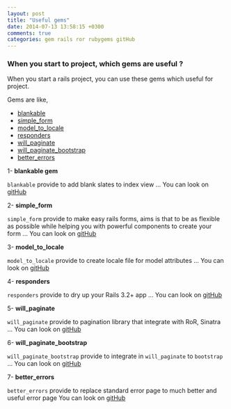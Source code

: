 ```yaml
---
layout: post
title: "Useful gems"
date: 2014-07-13 13:58:15 +0300
comments: true
categories: gem rails ror rubygems gitHub
---
```



### When you start to project, which gems are useful ?

When you start a rails project, you can use these gems which useful for project.

Gems are like,

* [blankable](https://rubygems.org/gems/blankable)
* [simple_form](https://rubygems.org/gems/simple_form)
* [model_to_locale](https://rubygems.org/gems/model_to_locale)
* [responders](https://rubygems.org/gems/responders)
* [will_paginate](https://rubygems.org/gems/will_paginate)
* [will_paginate_bootstrap](https://rubygems.org/gems/will_paginate-bootstrap)
* [better_errors](https://rubygems.org/gems/better_errors)


1- **blankable gem**

`blankable` provide to add blank slates to index view ...
You can look on [gitHub](https://github.com/lab2023/blankable)

2- **simple_form**

`simple_form` provide to make easy rails forms, aims is that to be as flexible as possible
while helping you with powerful components to create your form ... You can look on [gitHub](https://github.com/plataformatec/simple_form)

3- **model_to_locale**

`model_to_locale` provide to create locale file for model attributes ...
You can look on [gitHub](https://github.com/lab2023/model_to_locale)

4- **responders**

`responders` provide to dry up your Rails 3.2+ app ...
You can look on [gitHub](https://github.com/plataformatec/responders)


5- **will_paginate**

`will_paginate` provide to pagination library that integrate with RoR, Sinatra ...
You can look on [gitHub](https://github.com/mislav/will_paginate)

6- **will_paginate_bootstrap**

`will_paginate_bootstrap` provide to integrate in `will_paginate` to `bootstrap` ...
You can look on [gitHub](https://github.com/bootstrap-ruby/will_paginate-bootstrap)

7- **better_errors**

`better_errors` provide to replace standard error page to much better and useful error page
You can look on [gitHub](https://github.com/charliesome/better_errorss)

